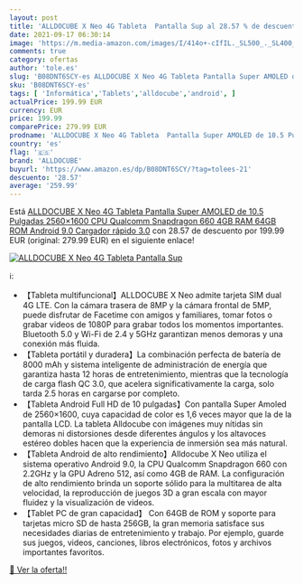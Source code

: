 ```yaml
---
layout: post
title: 'ALLDOCUBE X Neo 4G Tableta  Pantalla Sup al 28.57 % de descuento'
date: 2021-09-17 06:30:14
image: 'https://m.media-amazon.com/images/I/414o+-cIfIL._SL500_._SL400_.jpg'
comments: true
category: ofertas
author: 'tole.es'
slug: 'B08DNT6SCY-es ALLDOCUBE X Neo 4G Tableta Pantalla Super AMOLED de 10.5...'
sku: 'B08DNT6SCY-es'
tags: [ 'Informática','Tablets','alldocube','android', ]
actualPrice: 199.99 EUR
currency: EUR
price: 199.99
comparePrice: 279.99 EUR
prodname: 'ALLDOCUBE X Neo 4G Tableta  Pantalla Super AMOLED de 10.5 Pulgadas 2560×1600  CPU Qualcomm Snapdragon 660  4GB RAM  64GB ROM  Android 9.0  Cargador rápido 3.0'
country: 'es'
flag: '🇪🇸'
brand: 'ALLDOCUBE'
buyurl: 'https://www.amazon.es/dp/B08DNT6SCY/?tag=tolees-21'
descuento: '28.57'
average: '259.99'
---
```


Está [ALLDOCUBE X Neo 4G Tableta  Pantalla Super AMOLED de 10.5 Pulgadas 2560×1600  CPU Qualcomm Snapdragon 660  4GB RAM  64GB ROM  Android 9.0  Cargador rápido 3.0](https://www.amazon.es/dp/B08DNT6SCY/?tag=tolees-21) con 28.57 de descuento por 199.99 EUR (original: 279.99 EUR) en el siguiente enlace!

[![ALLDOCUBE X Neo 4G Tableta  Pantalla Sup](https://m.media-amazon.com/images/I/414o+-cIfIL._SL500_._SL400_.jpg)](https://www.amazon.es/dp/B08DNT6SCY/?tag=tolees-21)

ℹ️:

- 【Tableta multifuncional】ALLDOCUBE X Neo admite tarjeta SIM dual 4G LTE. Con la cámara trasera de 8MP y la cámara frontal de 5MP, puede disfrutar de Facetime con amigos y familiares, tomar fotos o grabar videos de 1080P para grabar todos los momentos importantes. Bluetooth 5.0 y Wi-Fi de 2.4 y 5GHz garantizan menos demoras y una conexión más fluida.
- 【Tableta portátil y duradera】La combinación perfecta de batería de 8000 mAh y sistema inteligente de administración de energía que garantiza hasta 12 horas de entretenimiento, mientras que la tecnología de carga flash QC 3.0, que acelera significativamente la carga, solo tarda 2.5 horas en cargarse por completo.
- 【Tableta Android Full HD de 10 pulgadas】Con pantalla Super Amoled de 2560×1600, cuya capacidad de color es 1,6 veces mayor que la de la pantalla LCD. La tableta Alldocube con imágenes muy nítidas sin demoras ni distorsiones desde diferentes ángulos y los altavoces estéreo dobles hacen que la experiencia de inmersión sea más natural.
- 【Tableta Android de alto rendimiento】Alldocube X Neo utiliza el sistema operativo Android 9.0, la CPU Qualcomm Snapdragon 660 con 2.2GHz y la GPU Adreno 512, así como 4GB de RAM. La configuración de alto rendimiento brinda un soporte sólido para la multitarea de alta velocidad, la reproducción de juegos 3D a gran escala con mayor fluidez y la visualización de videos.
- 【Tablet PC de gran capacidad】 Con 64GB de ROM y soporte para tarjetas micro SD de hasta 256GB, la gran memoria satisface sus necesidades diarias de entretenimiento y trabajo. Por ejemplo, guarde sus juegos, videos, canciones, libros electrónicos, fotos y archivos importantes favoritos.

[🛒 Ver la oferta!!](https://www.amazon.es/dp/B08DNT6SCY/?tag=tolees-21)
